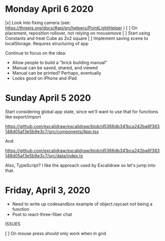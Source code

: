 # Monday April 6 2020

[x] Look into fixing camera (see: https://threejs.org/docs/#api/en/helpers/PointLightHelper )
[ ] On placement, reposition rollover, not relying on mousemove
[ ] Start using Constants and treat Cube as 2x2 square
[ ] Implement saving scene to localStorage. Requires structuring of app

Continue to focus on the idea:

- Allow people to build a "brick building manual"
- Manual can be saved, shared, and viewed
- Manual can be printed? Perhaps, eventually
- Looks good on iPhone and iPad


# Sunday April 5 2020

Start considering global app state, since we'll want to use that for functions like export/import

https://github.com/excalidraw/excalidraw/blob/d5366db341bca242ba6f383148d05af3e5b9e3c7/src/components/App.tsx

And

https://github.com/excalidraw/excalidraw/blob/d5366db341bca242ba6f383148d05af3e5b9e3c7/src/data/index.ts

Also, TypeScript? I like the approach used by Excalidraw so let's jump into that.

# Friday, April 3, 2020

- Need to write up codesandbox example of object.raycast not being a function
- Post to react-three-fiber chat

ISSUES

[ ] On mouse press should only work when in grid
